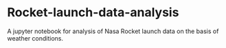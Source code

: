 # Rocket-launch-data-analysis
A jupyter notebook for analysis of Nasa Rocket launch data on the basis of weather conditions.
